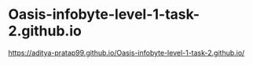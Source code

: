 # Oasis-infobyte-level-1-task-2.github.io


https://aditya-pratap99.github.io/Oasis-infobyte-level-1-task-2.github.io/
